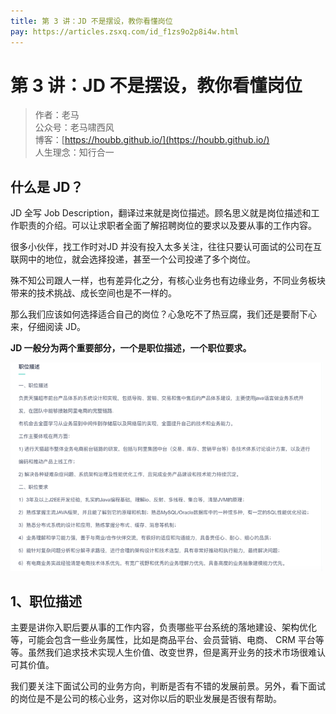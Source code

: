 ```yaml
---
title: 第 3 讲：JD 不是摆设，教你看懂岗位
pay: https://articles.zsxq.com/id_f1zs9o2p8i4w.html
---
```


#  第 3 讲：JD 不是摆设，教你看懂岗位

> 作者：老马
> <br/>公众号：老马啸西风
> <br/> 博客：[https://houbb.github.io/](https://houbb.github.io/)
> <br/> 人生理念：知行合一



## 什么是 JD？

JD 全写 Job Description，翻译过来就是岗位描述。顾名思义就是岗位描述和工作职责的介绍。可以让求职者全面了解招聘岗位的要求以及要从事的工作内容。

很多小伙伴，找工作时对JD 并没有投入太多关注，往往只要认可面试的公司在互联网中的地位，就会选择投递，甚至一个公司投递了多个岗位。

殊不知公司跟人一样，也有差异化之分，有核心业务也有边缘业务，不同业务板块带来的技术挑战、成长空间也是不一样的。

那么我们应该如何选择适合自己的岗位？心急吃不了热豆腐，我们还是要耐下心来，仔细阅读 JD。

**JD 一般分为两个重要部分，一个是职位描述，一个职位要求。**


<div align="left">
    <img src="/images/pay/interview/3-1.png" width="500px">
</div>


## 1、职位描述

主要是讲你入职后要从事的工作内容，负责哪些平台系统的落地建设、架构优化等，可能会包含一些业务属性，比如是商品平台、会员营销、电商、 CRM 平台等等。虽然我们追求技术实现人生价值、改变世界，但是离开业务的技术市场很难认可其价值。

我们要关注下面试公司的业务方向，判断是否有不错的发展前景。另外，看下面试的岗位是不是公司的核心业务，这对你以后的职业发展是否很有帮助。